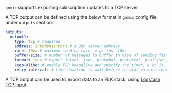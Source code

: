 `gnmic` supports exporting subscription updates to a TCP server

A TCP output can be defined using the below format in `gnmic` config file under `outputs` section:

```yaml
outputs:
  output1:
    type: tcp # required
    address: IPAddress:Port # a UDP server address 
    rate: 10ms # maximum sending rate, e.g: 1ns, 10ms
    buffer-size: # number of messages to buffer in case of sending failure
    format: json # export format. json, protobuf, prototext, protojson, event
    keep-alive: # enable TCP keepalive and specify the timer, e.g: 1s, 30s
    retry-interval: # time duration to wait before re-dial in case there is a failure
```

A TCP output can be used to export data to an ELK stack, using [Logstash TCP input](https://www.elastic.co/guide/en/logstash/current/plugins-inputs-tcp.html)